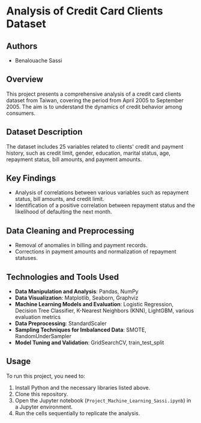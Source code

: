 
# Analysis of Credit Card Clients Dataset

## Authors
- Benalouache Sassi

## Overview
This project presents a comprehensive analysis of a credit card clients dataset from Taiwan, covering the period from April 2005 to September 2005. The aim is to understand the dynamics of credit behavior among consumers.

## Dataset Description
The dataset includes 25 variables related to clients' credit and payment history, such as credit limit, gender, education, marital status, age, repayment status, bill amounts, and payment amounts.

## Key Findings
- Analysis of correlations between various variables such as repayment status, bill amounts, and credit limit.
- Identification of a positive correlation between repayment status and the likelihood of defaulting the next month.

## Data Cleaning and Preprocessing
- Removal of anomalies in billing and payment records.
- Corrections in payment amounts and normalization of repayment statuses.

## Technologies and Tools Used
- **Data Manipulation and Analysis**: Pandas, NumPy
- **Data Visualization**: Matplotlib, Seaborn, Graphviz
- **Machine Learning Models and Evaluation**: Logistic Regression, Decision Tree Classifier, K-Nearest Neighbors (KNN), LightGBM, various evaluation metrics
- **Data Preprocessing**: StandardScaler
- **Sampling Techniques for Imbalanced Data**: SMOTE, RandomUnderSampler
- **Model Tuning and Validation**: GridSearchCV, train_test_split

## Usage
To run this project, you need to:
1. Install Python and the necessary libraries listed above.
2. Clone this repository.
3. Open the Jupyter notebook (`Project_Machine_Learning_Sassi.ipynb`) in a Jupyter environment.
4. Run the cells sequentially to replicate the analysis.
